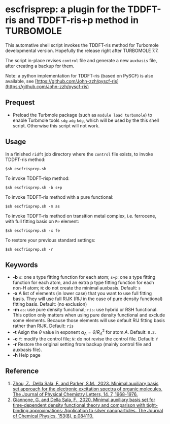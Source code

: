 
# escfrisprep: a plugin for the TDDFT-ris and TDDFT-ris+p method in TURBOMOLE
This automative shell script invokes the TDDFT-ris method for Turbomole developmental version. Hopefully the release right after TURBOMOLE 7.7.

The script in-place revises `control` file and generate a new `auxbasis` file, after creating a backup for them.

Note: a python implementation for TDDFT-ris (based on PySCF) is also available, see [https://github.com/John-zzh/pyscf-ris](https://github.com/John-zzh/pyscf-ris)

## Prequest
- Preload the Turbmole package (such as `module load turbomole`) to enable Turbmole tools `sdg` `adg` `kdg`, which will be used by the this shell script. Otherwise this script will not work.

## Usage
In a finished `ridft` job directory where the `control` file exists, to invoke TDDFT-ris method:
```
$sh escfrisprep.sh
```

To invoke TDDFT-risp method:
```
$sh escfrisprep.sh -b s+p
```


To invoke TDDFT-ris method with a pure functional:
```
$sh escfrisprep.sh -m as
```

To invoke TDDFT-ris method on transition metal complex, i.e. ferrocene, with full fitting basis on `Fe` element:
```
$sh escfrisprep.sh -x fe
```

To restore your previous standard settings:
```
$sh escfrisprep.sh -r
```

## Keywords

- **-b** `s`: one s type fitting function for each atom; `s+p`: one s type fitting function for each atom, and an extra p type fitting function for each non-H atom; `N`: do not create the minimal auxbasis. Default: `s`
- **-x** A list of elements (in lower case) that you want to use full fitting basis. They will use full RIJK (RIJ in the case of pure density functional) fitting basis. Default:  (no exclusion)
- **-m** `as`: use pure density functional; `ris`: use hybrid or RSH functional. This option only matters when using pure density functional and exclude some elements. Because those elements will use default RIJ fitting basis rather than RIJK. Default: `ris`
- **-t** Asign the $\theta$ value in exponent $\alpha_A = \theta/R_A^2$ for atom $A$. Default: `0.2`.
- **-c** `Y`: modify the control file; `N`: do not revise the control file. Default: `Y`
- **-r**  Restore the original setting from backup (mainly control file and auxbasis file).
- **-h**  Help page


## Reference
1. [Zhou, Z., Della Sala, F. and Parker, S.M., 2023. Minimal auxiliary basis set approach for the electronic excitation spectra of organic molecules. The Journal of Physical Chemistry Letters, 14, 7, 1968-1976.](https://pubs.acs.org/doi/10.1021/acs.jpclett.2c03698)
2. [Giannone, G. and Della Sala, F., 2020. Minimal auxiliary basis set for time-dependent density functional theory and comparison with tight-binding approximations: Application to silver nanoparticles. The Journal of Chemical Physics, 153(8), p.084110.](https://doi.org/10.1063/5.0020545)
